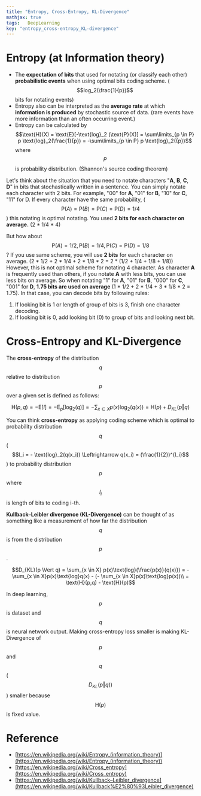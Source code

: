 ```yaml
---
title: "Entropy, Cross-Entropy, KL-Divergence"
mathjax: true
tags:	DeepLearning
key: "entropy_cross-entropy_KL-divergence"
---
```


# Entropy (at Information theory)

- The **expectation of bits** that used for notating (or classify each other) **probabilistic events** when using optimal bits coding scheme. ($$log_2(\frac{1}{p})$$ bits for notating events)
- Entropy also can be interpreted as the **average rate** at which **information is produced** by stochastic source of data. (rare events have more information than an often occurring event.)
- Entropy can be calculated by $$\text{H}(X) = \text{E}[-\text{log}_2 (\text{P}(X)] = \sum\limits_{p \in P} p \text{log}_2(\frac{1}{p}) = -\sum\limits_{p \in P} p \text{log}_2({p})$$ where $$P$$ is probability distribution. (Shannon's source coding theorem)

Let's think about the situation that you need to notate characters "**A**, **B**, **C**, **D**" in bits that stochastically written in a sentence. You can simply notate each character with 2 bits. For example, "00" for **A**, "01" for **B**, "10" for **C**, "11" for D. If every character have the same probability, ($$\text{P}(A) = \text{P}(B) = \text{P}(C) = \text{P}(D) = 1/4$$) this notating is optimal notating. You used **2 bits for each character on average.** (2 * 1/4 * 4)

But how about $$\text{P}(A) = 1/2, \text{P}(B) = 1/4, \text{P}(C) = \text{P}(D) = 1/8$$ ? If you use same scheme, you will use **2 bits** for each character on average. (2 * 1/2 + 2 * 1/4 + 2 * 1/8 * 2 = 2 * (1/2 + 1/4 + 1/8 + 1/8)) However, this is not optimal scheme for notating 4 character. As character **A** is frequently used than others, if you notate **A** with less bits, you can use less bits on average. So when notating "1" for **A**, "01" for **B**, "000" for **C**, "001" for **D**, **1.75 bits are used on average** (1 * 1/2 + 2 * 1/4 + 3 * 1/8 * 2 = 1.75). In that case, you can decode bits by following rules:

1. If looking bit is 1 or length of group of bits is 3, finish one character decoding.
2. If looking bit is 0, add looking bit (0) to group of bits and looking next bit.

# Cross-Entropy and KL-Divergence

The **cross-entropy** of the distribution $$q$$ relative to distribution $$p$$ over a given set is defined as follows:

$$\text{H}(p,q) = -\text{E}[l] = - \text{E}_p[\text{log}_2(q)] = - \sum_{x \in X} p(x) \text{log}_2(q(x)) = \text{H}(p) + D_{KL}(p \Vert q) \tag{1}$$

You can think **cross-entropy** as applying coding scheme which is optimal to probability distribution $$q$$ ($$l_i = - \text{log}_2(q(x_i)) \Leftrightarrow q(x_i) = (\frac{1}{2})^{l_i}$$) to probability distribution $$p$$ where $$l_i$$ is length of bits to coding i-th. 

**Kullback–Leibler divergence (KL-Divergence)** can be thought of as something like a measurement of how far the distribution $$q$$ is from the distribution $$p$$.

$$D_{KL}(p \Vert q) = \sum_{x \in X} p(x)\text{log}(\frac{p(x)}{q(x)}) = - \sum_{x \in X}p(x)\text{log}q(x) - (- \sum_{x \in X}p(x)\text{log}p(x))\\
= \text{H}(p,q) - \text{H}(p)$$

In deep learning, $$p$$ is dataset and $$q$$ is neural network output. Making cross-entropy loss smaller is making KL-Divergence of $$p$$ and $$q$$ ( $$D_{KL}(p \Vert q))$$ ) smaller because $$\text{H}(p)$$ is fixed value. 

# Reference

- [https://en.wikipedia.org/wiki/Entropy_(information_theory)](https://en.wikipedia.org/wiki/Entropy_(information_theory))
- [https://en.wikipedia.org/wiki/Cross_entropy](https://en.wikipedia.org/wiki/Cross_entropy)
- [https://en.wikipedia.org/wiki/Kullback–Leibler_divergence](https://en.wikipedia.org/wiki/Kullback%E2%80%93Leibler_divergence)